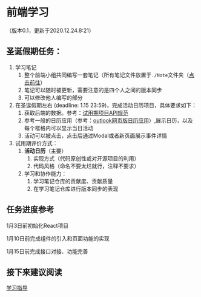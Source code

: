 # 前端学习

（版本0.1，更新于2020.12.24.8:21）

## 圣诞假期任务：

1. 学习笔记
    1. 整个前端小组共同编写一套笔记（所有笔记文件放置于`./Note`文件夹（[点击前往](./Note/index.md)）
    2. 笔记可以随时被更新，需要注意的是四个人之间的版本同步
    3. 可以修改他人编写的部分
2. 在圣诞假期左右 (deadline: 1.15 23:59)，完成活动日历项目，具体要求如下：
    1. 获取后端的数据。参考：[试用期项目API规范](./Guidance/API-reference.md)
    2. 参考一般的日历应用（参考：[outlook网页版日历应用](https://outlook.live.com/calendar/0/view/month)）,展示日历，以及每个框格内可以显示当日活动
    4. 活动可以被点击，点击后通过Modal或者新页面展示事件详情
3. 试用期评价方式：
    1. __活动日历__（主要）
        1. 实现方式（代码原创性或对开源项目的利用）
        2. 代码风格（命名不要太烂就行，注释不要求）
    2. 学习和协作能力：
        1. 学习笔记仓库的贡献度、贡献质量
        2. 在学习笔记仓库进行版本同步的表现

## 任务进度参考

1月3日前初始化React项目

1月10日前完成组件的引入和页面功能的实现

1月15日前完成接口对接、功能完善

## 接下来建议阅读
[学习指导](./Guidance/index.md)
